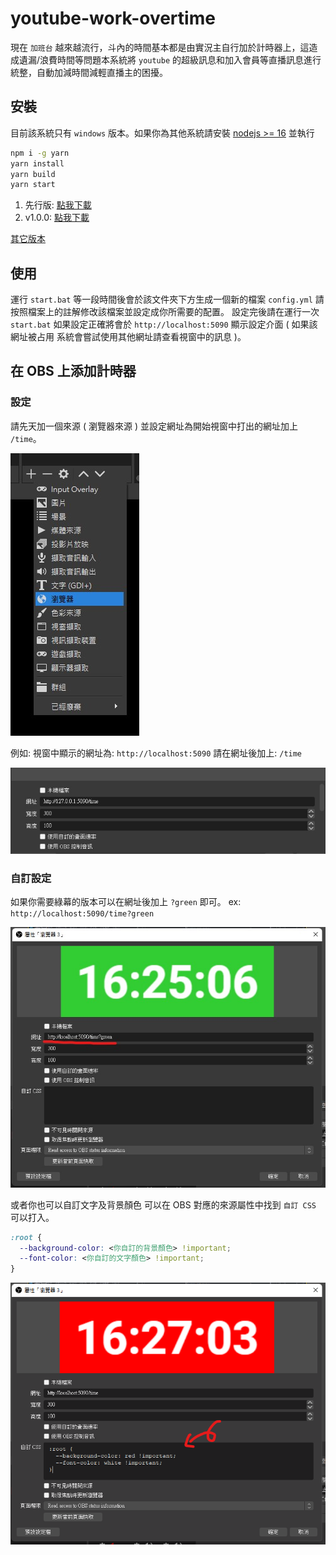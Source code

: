# youtube-work-overtime

現在 `加班台` 越來越流行，斗內的時間基本都是由實況主自行加於計時器上，這造成遺漏/浪費時間等問題本系統將 `youtube` 的超級訊息和加入會員等直播訊息進行統整，自動加減時間減輕直播主的困擾。

## 安裝

目前該系統只有 `windows` 版本。如果你為其他系統請安裝 [nodejs >= 16](https://nodejs.org/zh-tw/download/) 並執行

```sh
npm i -g yarn
yarn install
yarn build
yarn start
```

1. 先行版: [點我下載](https://github.com/a3510377/youtube-work-overtime/releases/download/latest/youtube-work-overtime.zip)
2. v1.0.0: [點我下載](https://github.com/a3510377/youtube-work-overtime/releases/download/v1.0.0/youtube-work-overtime.zip)

[其它版本](https://github.com/a3510377/youtube-work-overtime/releases)

## 使用

運行 `start.bat` 等一段時間後會於該文件夾下方生成一個新的檔案 `config.yml` 請按照檔案上的註解修改該檔案並設定成你所需要的配置。
設定完後請在運行一次 `start.bat` 如果設定正確將會於 `http://localhost:5090` 顯示設定介面 ( 如果該網址被占用 系統會嘗試使用其他網址請查看視窗中的訊息 )。

## 在 OBS 上添加計時器

### 設定

請先天加一個來源 ( 瀏覽器來源 ) 並設定網址為開始視窗中打出的網址加上 `/time`。

![](.github/demo-create.jpg)

例如:
視窗中顯示的網址為: `http://localhost:5090`
請在網址後加上: `/time`

![](.github/obs-set.jpg)

### 自訂設定

如果你需要綠幕的版本可以在網址後加上 `?green` 即可。 ex: `http://localhost:5090/time?green`

![](.github/obs-green.jpg)

或者你也可以自訂文字及背景顏色 可以在 OBS 對應的來源屬性中找到 `自訂 CSS` 可以打入。

```css
:root {
  --background-color: <你自訂的背景顏色> !important;
  --font-color: <你自訂的文字顏色> !important;
}
```

![](.github/obs-custom.png)
